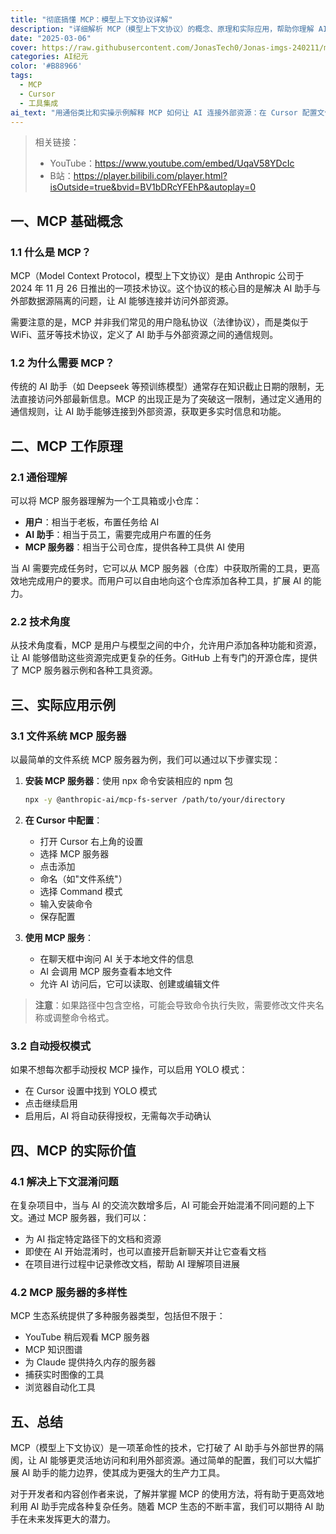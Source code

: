 ```yaml
---
title: "彻底搞懂 MCP：模型上下文协议详解"
description: "详细解析 MCP（模型上下文协议）的概念、原理和实际应用，帮助你理解 AI 助手如何连接外部资源"
date: "2025-03-06"
cover: https://raw.githubusercontent.com/JonasTech0/Jonas-imgs-240211/main/imagesMCP.jpg
categories: AI纪元
color: '#B88966'
tags:
  - MCP
  - Cursor
  - 工具集成
ai_text: "用通俗类比和实操示例解释 MCP 如何让 AI 连接外部资源：在 Cursor 配置文件系统 MCP、开启 YOLO 自动授权，并将项目资料作为可复用的工具与上下文，帮助扩展 AI 的能力边界。"
---
```


> 相关链接：
> - YouTube：<https://www.youtube.com/embed/UqaV58YDcIc>
> - B站：<https://player.bilibili.com/player.html?isOutside=true&bvid=BV1bDRcYFEhP&autoplay=0>

## 一、MCP 基础概念

### 1.1 什么是 MCP？

MCP（Model Context Protocol，模型上下文协议）是由 Anthropic 公司于 2024 年 11 月 26 日推出的一项技术协议。这个协议的核心目的是解决 AI 助手与外部数据源隔离的问题，让 AI 能够连接并访问外部资源。

需要注意的是，MCP 并非我们常见的用户隐私协议（法律协议），而是类似于 WiFi、蓝牙等技术协议，定义了 AI 助手与外部资源之间的通信规则。

### 1.2 为什么需要 MCP？

传统的 AI 助手（如 Deepseek 等预训练模型）通常存在知识截止日期的限制，无法直接访问外部最新信息。MCP 的出现正是为了突破这一限制，通过定义通用的通信规则，让 AI 助手能够连接到外部资源，获取更多实时信息和功能。

## 二、MCP 工作原理

### 2.1 通俗理解

可以将 MCP 服务器理解为一个工具箱或小仓库：

- **用户**：相当于老板，布置任务给 AI
- **AI 助手**：相当于员工，需要完成用户布置的任务
- **MCP 服务器**：相当于公司仓库，提供各种工具供 AI 使用

当 AI 需要完成任务时，它可以从 MCP 服务器（仓库）中获取所需的工具，更高效地完成用户的要求。而用户可以自由地向这个仓库添加各种工具，扩展 AI 的能力。

### 2.2 技术角度

从技术角度看，MCP 是用户与模型之间的中介，允许用户添加各种功能和资源，让 AI 能够借助这些资源完成更复杂的任务。GitHub 上有专门的开源仓库，提供了 MCP 服务器示例和各种工具资源。

## 三、实际应用示例

### 3.1 文件系统 MCP 服务器

以最简单的文件系统 MCP 服务器为例，我们可以通过以下步骤实现：

1. **安装 MCP 服务器**：使用 npx 命令安装相应的 npm 包
   ```bash
   npx -y @anthropic-ai/mcp-fs-server /path/to/your/directory
   ```

2. **在 Cursor 中配置**：
   - 打开 Cursor 右上角的设置
   - 选择 MCP 服务器
   - 点击添加
   - 命名（如"文件系统"）
   - 选择 Command 模式
   - 输入安装命令
   - 保存配置

3. **使用 MCP 服务**：
   - 在聊天框中询问 AI 关于本地文件的信息
   - AI 会调用 MCP 服务查看本地文件
   - 允许 AI 访问后，它可以读取、创建或编辑文件

> **注意**：如果路径中包含空格，可能会导致命令执行失败，需要修改文件夹名称或调整命令格式。

### 3.2 自动授权模式

如果不想每次都手动授权 MCP 操作，可以启用 YOLO 模式：
- 在 Cursor 设置中找到 YOLO 模式
- 点击继续启用
- 启用后，AI 将自动获得授权，无需每次手动确认

## 四、MCP 的实际价值

### 4.1 解决上下文混淆问题

在复杂项目中，当与 AI 的交流次数增多后，AI 可能会开始混淆不同问题的上下文。通过 MCP 服务器，我们可以：

- 为 AI 指定特定路径下的文档和资源
- 即使在 AI 开始混淆时，也可以直接开启新聊天并让它查看文档
- 在项目进行过程中记录修改文档，帮助 AI 理解项目进展

### 4.2 MCP 服务器的多样性

MCP 生态系统提供了多种服务器类型，包括但不限于：
- YouTube 稍后观看 MCP 服务器
- MCP 知识图谱
- 为 Claude 提供持久内存的服务器
- 捕获实时图像的工具
- 浏览器自动化工具

## 五、总结

MCP（模型上下文协议）是一项革命性的技术，它打破了 AI 助手与外部世界的隔阂，让 AI 能够更灵活地访问和利用外部资源。通过简单的配置，我们可以大幅扩展 AI 助手的能力边界，使其成为更强大的生产力工具。

对于开发者和内容创作者来说，了解并掌握 MCP 的使用方法，将有助于更高效地利用 AI 助手完成各种复杂任务。随着 MCP 生态的不断丰富，我们可以期待 AI 助手在未来发挥更大的潜力。
